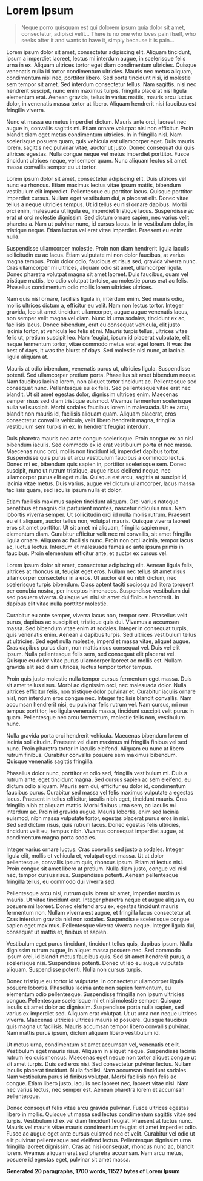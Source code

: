 # Lorem Ipsum

> Neque porro quisquam est qui dolorem ipsum quia dolor sit amet, consectetur, adipisci velit...
> There is no one who loves pain itself, who seeks after it and wants to have it, simply because it is pain...

Lorem ipsum dolor sit amet, consectetur adipiscing elit. Aliquam tincidunt, ipsum a imperdiet laoreet, lectus mi interdum augue, in scelerisque felis urna in ex. Aliquam ultrices tortor eget diam condimentum ultricies. Quisque venenatis nulla id tortor condimentum ultricies. Mauris nec metus aliquam, condimentum nisl nec, porttitor libero. Sed porta tincidunt nisi, id molestie sem tempor sit amet. Sed interdum consectetur tellus. Nam sagittis, nisi nec hendrerit suscipit, nunc enim maximus turpis, fringilla placerat nisl ligula elementum erat. Aenean gravida, tellus in varius mattis, mauris arcu luctus dolor, in venenatis massa tortor at libero. Aliquam hendrerit nisi faucibus est fringilla viverra.

Nunc et massa eu metus imperdiet dictum. Mauris ante orci, laoreet nec augue in, convallis sagittis mi. Etiam ornare volutpat nisi non efficitur. Proin blandit diam eget metus condimentum ultricies. In in fringilla nisl. Nam scelerisque posuere quam, quis vehicula est ullamcorper eget. Duis mauris lorem, sagittis nec pulvinar vitae, auctor ut justo. Donec consequat dui quis ultrices egestas. Nulla congue neque vel metus imperdiet porttitor. Fusce tincidunt ultrices neque, vel semper quam. Nunc aliquam lectus sit amet massa convallis semper eu ut tortor.

Lorem ipsum dolor sit amet, consectetur adipiscing elit. Duis ultrices vel nunc eu rhoncus. Etiam maximus lectus vitae ipsum mattis, bibendum vestibulum elit imperdiet. Pellentesque eu porttitor lacus. Quisque porttitor imperdiet cursus. Nullam eget vestibulum dui, a placerat elit. Donec vitae tellus a neque ultricies tempus. Ut id tellus eu nisl ornare dapibus. Morbi orci enim, malesuada ut ligula eu, imperdiet tristique lacus. Suspendisse ac erat ut orci molestie dignissim. Sed dictum ornare sapien, nec varius velit pharetra a. Nam ut pulvinar nunc, id cursus lacus. In in vestibulum dolor, in tristique neque. Etiam luctus vel erat vitae imperdiet. Praesent eu enim nulla.

Suspendisse ullamcorper molestie. Proin non diam hendrerit ligula iaculis sollicitudin eu ac lacus. Etiam vulputate mi non dolor faucibus, at varius magna tempus. Proin dolor odio, faucibus et risus sed, gravida viverra nunc. Cras ullamcorper mi ultrices, aliquam odio sit amet, ullamcorper ligula. Donec pharetra volutpat magna sit amet laoreet. Duis faucibus, quam vel tristique mattis, leo odio volutpat tortoise, ac molestie purus erat ac felis. Phasellus condimentum odio mollis lorem ultricies ultrices.

Nam quis nisl ornare, facilisis ligula in, interdum enim. Sed mauris odio, mollis ultrices dictum a, efficitur eu velit. Nam non lectus tortor. Integer gravida, leo sit amet tincidunt ullamcorper, augue augue venenatis lacus, non semper velit magna vel diam. Nunc id urna sodales, tincidunt ex ac, facilisis lacus.
Donec bibendum, erat eu consequat vehicula, elit justo lacinia tortor, at vehicula leo felis et mi. Mauris turpis tellus, ultrices vitae felis ut, pretium suscipit leo. Nam feugiat, ipsum id placerat vulputate, elit neque fermentum tortor, vitae commodo metus erat eget lorem. It was the best of days, it was the blurst of days. Sed molestie nisl nunc, at lacinia ligula aliquam at.

Mauris at odio bibendum, venenatis purus ut, ultricies ligula. Suspendisse potenti. Sed ullamcorper pretium porta. Phasellus sit amet bibendum neque. Nam faucibus lacinia lorem, non aliquet tortor tincidunt ac. Pellentesque sed consequat nunc. Pellentesque eu ex felis. Sed pellentesque vitae erat nec blandit. Ut sit amet egestas dolor, dignissim ultrices enim. Maecenas semper risus sed diam tristique euismod. Vivamus fermentum scelerisque nulla vel suscipit. Morbi sodales faucibus lorem in malesuada. Ut ex arcu, blandit non mauris id, facilisis aliquam quam. Aliquam placerat, eros consectetur convallis vehicula, velit libero hendrerit magna, fringilla vestibulum sem turpis in ex. In hendrerit feugiat interdum.

Duis pharetra mauris nec ante congue scelerisque. Proin congue ex ac nisl bibendum iaculis. Sed commodo ex id erat vestibulum porta et nec massa. Maecenas nunc orci, mollis non tincidunt id, imperdiet dapibus tortor. Suspendisse quis purus et arcu vestibulum faucibus a commodo lectus. Donec mi ex, bibendum quis sapien in, porttitor scelerisque sem. Donec suscipit, nunc ut rutrum tristique, augue risus eleifend neque, nec ullamcorper purus elit eget nulla. Quisque est arcu, sagittis at suscipit id, lacinia vitae metus. Duis varius, augue vel dictum ullamcorper, lacus massa facilisis quam, sed iaculis ipsum nulla et dolor.

Etiam facilisis maximus sapien tincidunt aliquam. Orci varius natoque penatibus et magnis dis parturient montes, nascetur ridiculus mus. Nam lobortis viverra semper. Ut sollicitudin orci id nulla mollis rutrum. Praesent eu elit aliquam, auctor tellus non, volutpat mauris. Quisque viverra laoreet eros sit amet porttitor. Ut sit amet mi aliquam, fringilla sapien non, elementum diam. Curabitur efficitur velit nec mi convallis, sit amet fringilla ligula ornare. Aliquam ac facilisis nunc. Proin non orci lacinia, tempor lacus ac, luctus lectus. Interdum et malesuada fames ac ante ipsum primis in faucibus. Proin elementum efficitur ante, et auctor ex cursus vel.

Lorem ipsum dolor sit amet, consectetur adipiscing elit. Aenean ligula felis, ultrices at rhoncus ut, feugiat eget eros. Nullam nec tellus sit amet risus ullamcorper consectetur in a eros. Ut auctor elit eu nibh dictum, nec scelerisque turpis bibendum. Class aptent taciti sociosqu ad litora torquent per conubia nostra, per inceptos himenaeos. Suspendisse vestibulum dui sed posuere viverra. Quisque vel nisi sit amet dui finibus hendrerit. In dapibus elit vitae nulla porttitor molestie.

Curabitur eu ante semper, viverra lacus non, tempor sem. Phasellus velit purus, dapibus ac suscipit et, tristique quis dui. Vivamus a accumsan massa. Sed bibendum vitae enim at sodales. Integer in consequat turpis, quis venenatis enim. Aenean a dapibus turpis. Sed ultrices vestibulum tellus ut ultricies. Sed eget nulla molestie, imperdiet massa vitae, aliquet augue. Cras dapibus purus diam, non mattis risus consequat vel. Duis vel elit ipsum. Nulla pellentesque felis sem, sed consequat elit placerat vel. Quisque eu dolor vitae purus ullamcorper laoreet ac mollis est. Nullam gravida elit sed diam ultrices, luctus tempor tortor tempus.

Proin quis justo molestie nulla tempor cursus fermentum eget massa. Duis sit amet tellus risus. Morbi ac dignissim orci, nec malesuada dolor. Nulla ultrices efficitur felis, non tristique dolor pulvinar et. Curabitur iaculis ornare nisl, non interdum eros congue nec. Integer facilisis blandit convallis. Nam accumsan hendrerit nisi, eu pulvinar felis rutrum vel. Nam cursus, mi non tempus porttitor, leo ligula venenatis massa, tincidunt suscipit velit purus in quam. Pellentesque nec arcu fermentum, molestie felis non, vestibulum nunc.

Nulla gravida porta orci hendrerit vehicula. Maecenas bibendum lorem et lacinia sollicitudin. Praesent vel diam maximus mi fringilla finibus vel sed nunc. Proin pharetra tortor in iaculis eleifend. Aliquam eu nunc at libero rutrum finibus. Curabitur convallis posuere sem maximus bibendum. Quisque venenatis sagittis fringilla.

Phasellus dolor nunc, porttitor et odio sed, fringilla vestibulum mi. Duis a rutrum ante, eget tincidunt magna. Sed cursus sapien ac sem eleifend, eu dictum odio aliquam. Mauris sem dui, efficitur eu dolor id, condimentum faucibus purus. Curabitur sed massa vel felis maximus vulputate a egestas lacus. Praesent in tellus efficitur, iaculis nibh eget, tincidunt mauris. Cras fringilla nibh at aliquam mattis. Morbi finibus urna sem, ac iaculis mi interdum ac. Proin id gravida augue. Mauris lobortis, enim sed lacinia euismod, nibh massa vulputate tortor, egestas placerat purus eros in nisl. Sed sed dictum risus, quis rutrum lacus. Donec egestas felis ultricies, tincidunt velit eu, tempus nibh. Vivamus consequat imperdiet augue, at condimentum magna porta sodales.

Integer varius ornare luctus. Cras convallis sed justo a sodales. Integer ligula elit, mollis et vehicula et, volutpat eget massa. Ut at dolor pellentesque, convallis ipsum quis, rhoncus ipsum. Etiam at lectus nisl. Proin congue sit amet libero at pretium. Nulla diam justo, congue vel nisl nec, tempor cursus risus. Suspendisse potenti. Aenean pellentesque fringilla tellus, eu commodo dui viverra sed.

Pellentesque arcu nisi, rutrum quis lorem sit amet, imperdiet maximus mauris. Ut vitae tincidunt erat. Integer pharetra neque et augue aliquam, eu posuere mi laoreet. Donec eleifend arcu ex, egestas tincidunt mauris fermentum non. Nullam viverra est augue, et fringilla lacus consectetur at. Cras interdum gravida nisl non sodales. Suspendisse scelerisque congue sapien eget maximus. Pellentesque viverra viverra neque. Integer ligula dui, consequat ut mattis et, finibus et sapien.

Vestibulum eget purus tincidunt, tincidunt tellus quis, dapibus ipsum. Nulla dignissim rutrum augue, in aliquet massa posuere nec. Sed commodo ipsum orci, id blandit metus faucibus quis. Sed sit amet hendrerit purus, a scelerisque nisi. Suspendisse potenti. Donec ut leo eu augue vulputate aliquam. Suspendisse potenti. Nulla non cursus turpis.

Donec tristique eu tortor id vulputate. In consectetur ullamcorper ligula posuere lobortis. Phasellus lacinia ante non sapien fermentum, eu elementum odio pellentesque. Suspendisse fringilla non ipsum ultricies congue. Pellentesque scelerisque mi et nisi molestie semper. Quisque iaculis sit amet dolor ac dignissim. Suspendisse porta nulla sapien, sed varius ex imperdiet sed. Aliquam erat volutpat. Ut ut urna non neque ultrices viverra. Maecenas ultricies ultrices mauris id posuere. Quisque faucibus quis magna ut facilisis. Mauris accumsan tempor libero convallis pulvinar. Nam mattis purus ipsum, dictum aliquam libero vestibulum id.

Ut metus urna, condimentum sit amet accumsan vel, venenatis et elit. Vestibulum eget mauris risus. Aliquam in aliquet neque. Suspendisse lacinia rutrum leo quis rhoncus. Maecenas eget neque non tortor aliquet congue ut sit amet turpis. Duis sed eros nisi. Sed consectetur pulvinar lectus. Nullam iaculis placerat tincidunt. Nulla facilisi. Nam accumsan tincidunt sodales. Nam vestibulum purus id finibus volutpat. Morbi facilisis non felis ac congue. Etiam libero justo, iaculis nec laoreet nec, laoreet vitae nisl. Nam nec varius lectus, nec semper est. Aenean pharetra lorem et accumsan pellentesque.

Donec consequat felis vitae arcu gravida pulvinar. Fusce ultrices egestas libero in mollis. Quisque ut massa sed lectus condimentum sagittis vitae sed turpis. Vestibulum id ex vel diam tincidunt feugiat. Praesent at luctus nunc. Mauris vel mauris vitae mauris condimentum feugiat sit amet imperdiet odio. Fusce ac augue eget ante cursus euismod nec et velit. Curabitur vel odio ut elit pulvinar pellentesque sed eleifend lectus. Pellentesque dignissim urna fringilla laoreet dignissim. Cras ac nisi consequat, rhoncus nunc ac, blandit lorem. Vivamus aliquam erat sed pharetra accumsan. Nam arcu metus, posuere id egestas eget, pulvinar sit amet massa.

**Generated 20 paragraphs, 1700 words, 11527 bytes of Lorem Ipsum**
